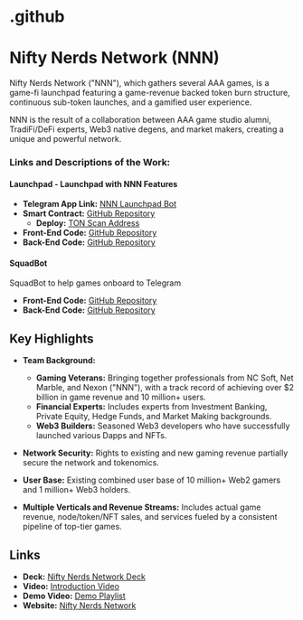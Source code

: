 # .github
# Nifty Nerds Network (NNN)

Nifty Nerds Network ("NNN"), which gathers several AAA games, is a game-fi launchpad featuring a game-revenue backed token burn structure, continuous sub-token launches, and a gamified user experience.

NNN is the result of a collaboration between AAA game studio alumni, TradiFi/DeFi experts, Web3 native degens, and market makers, creating a unique and powerful network.

### Links and Descriptions of the Work:

#### Launchpad - Launchpad with NNN Features

- **Telegram App Link:** [NNN Launchpad Bot](https://t.me/niftynerdsnetwork_bot)
- **Smart Contract:** [GitHub Repository](https://github.com/NNNTechLabs/nnn-smart-contract)
  - **Deploy:** [TON Scan Address](https://testnet.tonscan.org/address/EQBsklt-v9ftMsh1JXfn34oRAoj9OD6Ou3miSnzHSl0xLl8O)
- **Front-End Code:** [GitHub Repository](https://github.com/NNNTechLabs/NNN-TG-Mini-APP)
- **Back-End Code:** [GitHub Repository](https://github.com/NNNTechLabs/NNN-Backend-APIs)

#### SquadBot

SquadBot to help games onboard to Telegram

- **Front-End Code:** [GitHub Repository](https://github.com/YAY-LABS/TG_SquadWeb)
- **Back-End Code:** [GitHub Repository](https://github.com/YAY-LABS/TG-SquadBot)


## Key Highlights

- **Team Background:**
  - **Gaming Veterans:** Bringing together professionals from NC Soft, Net Marble, and Nexon ("NNN"), with a track record of achieving over $2 billion in game revenue and 10 million+ users.
  - **Financial Experts:** Includes experts from Investment Banking, Private Equity, Hedge Funds, and Market Making backgrounds.
  - **Web3 Builders:** Seasoned Web3 developers who have successfully launched various Dapps and NFTs.

- **Network Security:** Rights to existing and new gaming revenue partially secure the network and tokenomics.

- **User Base:** Existing combined user base of 10 million+ Web2 gamers and 1 million+ Web3 holders.

- **Multiple Verticals and Revenue Streams:** Includes actual game revenue, node/token/NFT sales, and services fueled by a consistent pipeline of top-tier games.

## Links

- **Deck:** [Nifty Nerds Network Deck](https://docsend.com/v/vtmh6/niftynerdsnetwork)
- **Video:** [Introduction Video](https://youtu.be/nZJSLw4xhd0)
- **Demo Video:** [Demo Playlist](https://www.youtube.com/playlist?list=PLMv5WMXiUnTiXKGfkngg_2RZvWqZJVrtW)
- **Website:** [Nifty Nerds Network](https://www.niftynerdsnetwork.com/)
